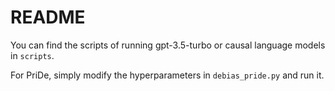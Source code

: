# README

You can find the scripts of running gpt-3.5-turbo or causal language models in `scripts`.

For PriDe, simply modify the hyperparameters in `debias_pride.py` and run it.
